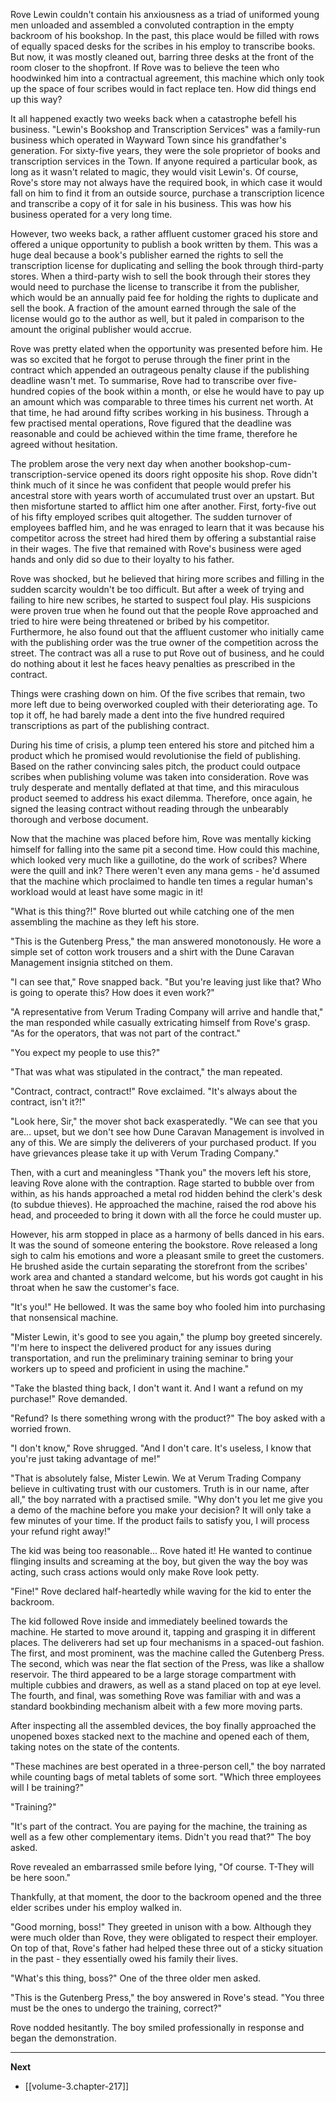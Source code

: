 
Rove Lewin couldn't contain his anxiousness as a triad of uniformed young men unloaded and assembled a convoluted contraption in the empty backroom of his bookshop. In the past, this place would be filled with rows of equally spaced desks for the scribes in his employ to transcribe books. But now, it was mostly cleaned out, barring three desks at the front of the room closer to the shopfront. If Rove was to believe the teen who hoodwinked him into a contractual agreement, this machine which only took up the space of four scribes would in fact replace ten. How did things end up this way?

It all happened exactly two weeks back when a catastrophe befell his business. "Lewin's Bookshop and Transcription Services" was a family-run business which operated in Wayward Town since his grandfather's generation. For sixty-five years, they were the sole proprietor of books and transcription services in the Town. If anyone required a particular book, as long as it wasn't related to magic, they would visit Lewin's. Of course, Rove's store may not always have the required book, in which case it would fall on him to find it from an outside source, purchase a transcription licence and transcribe a copy of it for sale in his business. This was how his business operated for a very long time.

However, two weeks back, a rather affluent customer graced his store and offered a unique opportunity to publish a book written by them. This was a huge deal because a book's publisher earned the rights to sell the transcription license for duplicating and selling the book through third-party stores. When a third-party wish to sell the book through their stores they would need to purchase the license to transcribe it from the publisher, which would be an annually paid fee for holding the rights to duplicate and sell the book. A fraction of the amount earned through the sale of the license would go to the author as well, but it paled in comparison to the amount the original publisher would accrue.

Rove was pretty elated when the opportunity was presented before him. He was so excited that he forgot to peruse through the finer print in the contract which appended an outrageous penalty clause if the publishing deadline wasn't met. To summarise, Rove had to transcribe over five-hundred copies of the book within a month, or else he would have to pay up an amount which was comparable to three times his current net worth. At that time, he had around fifty scribes working in his business. Through a few practised mental operations, Rove figured that the deadline was reasonable and could be achieved within the time frame, therefore he agreed without hesitation.

The problem arose the very next day when another bookshop-cum-transcription-service opened its doors right opposite his shop. Rove didn't think much of it since he was confident that people would prefer his ancestral store with years worth of accumulated trust over an upstart. But then misfortune started to afflict him one after another. First, forty-five out of his fifty employed scribes quit altogether. The sudden turnover of employees baffled him, and he was enraged to learn that it was because his competitor across the street had hired them by offering a substantial raise in their wages. The five that remained with Rove's business were aged hands and only did so due to their loyalty to his father.

Rove was shocked, but he believed that hiring more scribes and filling in the sudden scarcity wouldn't be too difficult. But after a week of trying and failing to hire new scribes, he started to suspect foul play. His suspicions were proven true when he found out that the people Rove approached and tried to hire were being threatened or bribed by his competitor. Furthermore, he also found out that the affluent customer who initially came with the publishing order was the true owner of the competition across the street. The contract was all a ruse to put Rove out of business, and he could do nothing about it lest he faces heavy penalties as prescribed in the contract.

Things were crashing down on him. Of the five scribes that remain, two more left due to being overworked coupled with their deteriorating age. To top it off, he had barely made a dent into the five hundred required transcriptions as part of the publishing contract.

During his time of crisis, a plump teen entered his store and pitched him a product which he promised would revolutionise the field of publishing. Based on the rather convincing sales pitch, the product could outpace scribes when publishing volume was taken into consideration. Rove was truly desperate and mentally deflated at that time, and this miraculous product seemed to address his exact dilemma. Therefore, once again, he signed the leasing contract without reading through the unbearably thorough and verbose document.

Now that the machine was placed before him, Rove was mentally kicking himself for falling into the same pit a second time. How could this machine, which looked very much like a guillotine, do the work of scribes? Where were the quill and ink? There weren't even any mana gems - he'd assumed that the machine which proclaimed to handle ten times a regular human's workload would at least have some magic in it!

"What is this thing?!" Rove blurted out while catching one of the men assembling the machine as they left his store.

"This is the Gutenberg Press," the man answered monotonously. He wore a simple set of cotton work trousers and a shirt with the Dune Caravan Management insignia stitched on them.

"I can see that," Rove snapped back. "But you're leaving just like that? Who is going to operate this? How does it even work?"

"A representative from Verum Trading Company will arrive and handle that," the man responded while casually extricating himself from Rove's grasp. "As for the operators, that was not part of the contract."

"You expect my people to use this?"

"That was what was stipulated in the contract," the man repeated.

"Contract, contract, contract!" Rove exclaimed. "It's always about the contract, isn't it?!"

"Look here, Sir," the mover shot back exasperatedly. "We can see that you are... upset, but we don't see how Dune Caravan Management is involved in any of this. We are simply the deliverers of your purchased product. If you have grievances please take it up with Verum Trading Company."

Then, with a curt and meaningless "Thank you" the movers left his store, leaving Rove alone with the contraption. Rage started to bubble over from within, as his hands approached a metal rod hidden behind the clerk's desk (to subdue thieves). He approached the machine, raised the rod above his head, and proceeded to bring it down with all the force he could muster up.

However, his arm stopped in place as a harmony of bells danced in his ears. It was the sound of someone entering the bookstore. Rove released a long sigh to calm his emotions and wore a pleasant smile to greet the customers. He brushed aside the curtain separating the storefront from the scribes' work area and chanted a standard welcome, but his words got caught in his throat when he saw the customer's face.

"It's you!" He bellowed. It was the same boy who fooled him into purchasing that nonsensical machine.

"Mister Lewin, it's good to see you again," the plump boy greeted sincerely. "I'm here to inspect the delivered product for any issues during transportation, and run the preliminary training seminar to bring your workers up to speed and proficient in using the machine."

"Take the blasted thing back, I don't want it. And I want a refund on my purchase!" Rove demanded.

"Refund? Is there something wrong with the product?" The boy asked with a worried frown.

"I don't know," Rove shrugged. "And I don't care. It's useless, I know that you're just taking advantage of me!"

"That is absolutely false, Mister Lewin. We at Verum Trading Company believe in cultivating trust with our customers. Truth is in our name, after all," the boy narrated with a practised smile. "Why don't you let me give you a demo of the machine before you make your decision? It will only take a few minutes of your time. If the product fails to satisfy you, I will process your refund right away!"

The kid was being too reasonable... Rove hated it! He wanted to continue flinging insults and screaming at the boy, but given the way the boy was acting, such crass actions would only make Rove look petty.

"Fine!" Rove declared half-heartedly while waving for the kid to enter the backroom.

The kid followed Rove inside and immediately beelined towards the machine. He started to move around it, tapping and grasping it in different places. The deliverers had set up four mechanisms in a spaced-out fashion. The first, and most prominent, was the machine called the Gutenberg Press. The second, which was near the flat section of the Press, was like a shallow reservoir. The third appeared to be a large storage compartment with multiple cubbies and drawers, as well as a stand placed on top at eye level. The fourth, and final, was something Rove was familiar with and was a standard bookbinding mechanism albeit with a few more moving parts.

After inspecting all the assembled devices, the boy finally approached the unopened boxes stacked next to the machine and opened each of them, taking notes on the state of the contents.

"These machines are best operated in a three-person cell," the boy narrated while counting bags of metal tablets of some sort. "Which three employees will I be training?"

"Training?"

"It's part of the contract. You are paying for the machine, the training as well as a few other complementary items. Didn't you read that?" The boy asked.

Rove revealed an embarrassed smile before lying, "Of course. T-They will be here soon."

Thankfully, at that moment, the door to the backroom opened and the three elder scribes under his employ walked in.

"Good morning, boss!" They greeted in unison with a bow. Although they were much older than Rove, they were obligated to respect their employer. On top of that, Rove's father had helped these three out of a sticky situation in the past - they essentially owed his family their lives.

"What's this thing, boss?" One of the three older men asked.

"This is the Gutenberg Press," the boy answered in Rove's stead. "You three must be the ones to undergo the training, correct?"

Rove nodded hesitantly. The boy smiled professionally in response and began the demonstration.

____

**Next**
* [[volume-3.chapter-217]]